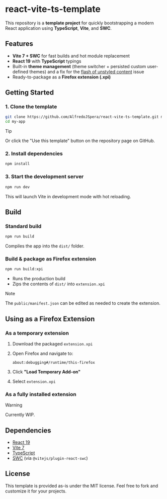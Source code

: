# react-vite-ts-template

This repository is a **template project** for quickly bootstrapping a modern React application using **TypeScript**, **Vite**, and **SWC**.

## Features

-   **Vite 7 + SWC** for fast builds and hot module replacement
-   **React 19** with **TypeScript** typings
-   Built-in **theme management** (theme switcher + persisted custom user-defined themes) and a fix for the [flash of unstyled content](https://en.wikipedia.org/wiki/Flash_of_unstyled_content) issue
-   Ready-to-package as a **Firefox extension (.xpi)**

## Getting Started

### 1. Clone the template

```bash
git clone https://github.com/AlfredoJSpera/react-vite-ts-template.git my-app
cd my-app
```

> [!TIP]
> Or click the "Use this template" button on the repository page on GitHub.

### 2. Install dependencies

```bash
npm install
```

### 3. Start the development server

```bash
npm run dev
```

This will launch Vite in development mode with hot reloading.

## Build

### Standard build

```bash
npm run build
```

Compiles the app into the `dist/` folder.

### Build & package as Firefox extension

```bash
npm run build:xpi
```

-   Runs the production build
-   Zips the contents of `dist/` into `extension.xpi`

> [!NOTE]
> The `public/manifest.json` can be edited as needed to create the extension.

## Using as a Firefox Extension

### As a temporary extension

1. Download the packaged `extension.xpi`
2. Open Firefox and navigate to:

    ```
    about:debugging#/runtime/this-firefox
    ```

3. Click **"Load Temporary Add-on"**
4. Select `extension.xpi`

### As a fully installed extension

> [!WARNING]
> Currently WIP.

## Dependencies

-   [React 19](https://react.dev/)
-   [Vite 7](https://vitejs.dev/)
-   [TypeScript](https://www.typescriptlang.org/)
-   [SWC](https://swc.rs/) (via `@vitejs/plugin-react-swc`)

## License

This template is provided as-is under the MIT license.
Feel free to fork and customize it for your projects.
